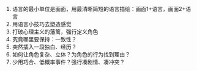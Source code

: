 1. 语言的最小单位是画面，用最清晰简短的语言描绘：画面1+语言，画面2+语言
2. 用语言小技巧去塑造感觉
3. 打破心理主义的藩篱，强行定义角色
4. 究竟哪里要保持：一致性？
5. 突然插入一段独白、经历？
6. 如何让角色复杂、立体？为角色的行为找到理由？
7. 少用巧合、低概率事件？强行凑剧情、凑冲突？